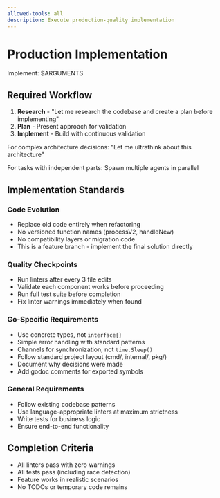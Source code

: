```yaml
---
allowed-tools: all
description: Execute production-quality implementation
---
```


# Production Implementation

Implement: $ARGUMENTS

## Required Workflow

1. **Research** - "Let me research the codebase and create a plan before implementing"
2. **Plan** - Present approach for validation
3. **Implement** - Build with continuous validation

For complex architecture decisions: "Let me ultrathink about this architecture"

For tasks with independent parts: Spawn multiple agents in parallel

## Implementation Standards

### Code Evolution
- Replace old code entirely when refactoring
- No versioned function names (processV2, handleNew)
- No compatibility layers or migration code
- This is a feature branch - implement the final solution directly

### Quality Checkpoints
- Run linters after every 3 file edits
- Validate each component works before proceeding
- Run full test suite before completion
- Fix linter warnings immediately when found

### Go-Specific Requirements
- Use concrete types, not `interface{}`
- Simple error handling with standard patterns
- Channels for synchronization, not `time.Sleep()`
- Follow standard project layout (cmd/, internal/, pkg/)
- Document why decisions were made
- Add godoc comments for exported symbols

### General Requirements
- Follow existing codebase patterns
- Use language-appropriate linters at maximum strictness
- Write tests for business logic
- Ensure end-to-end functionality

## Completion Criteria

- All linters pass with zero warnings
- All tests pass (including race detection)
- Feature works in realistic scenarios
- No TODOs or temporary code remains
